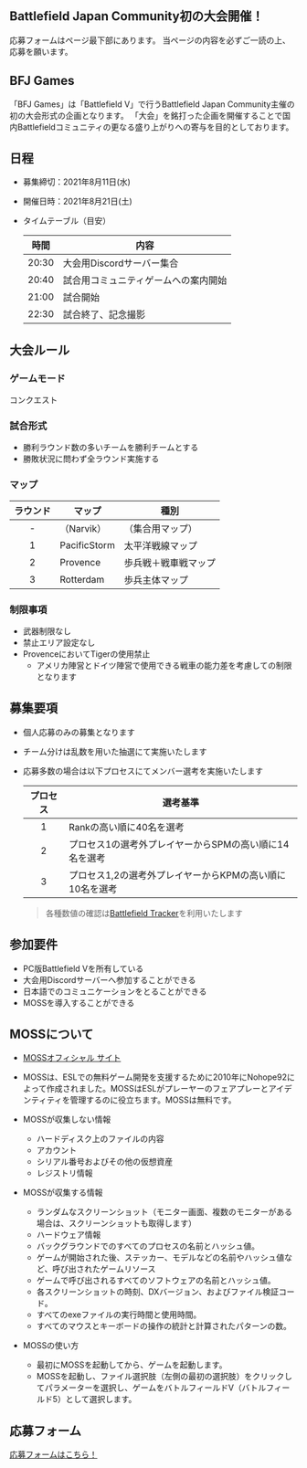 ## Battlefield Japan Community初の大会開催！
応募フォームはページ最下部にあります。
当ページの内容を必ずご一読の上、応募を願います。

## BFJ Games
「BFJ Games」は「Battlefield V」で行うBattlefield Japan Community主催の初の大会形式の企画となります。
「大会」を銘打った企画を開催することで国内Battlefieldコミュニティの更なる盛り上がりへの寄与を目的としております。

## 日程
- 募集締切：2021年8月11日(水)
- 開催日時：2021年8月21日(土)
- タイムテーブル（目安）

	| 時間 | 内容 |
	| :----: | ---- |
	|20:30|大会用Discordサーバー集合|
	|20:40|試合用コミュニティゲームへの案内開始|
	|21:00|試合開始|
	|22:30|試合終了、記念撮影|

## 大会ルール
### ゲームモード
コンクエスト

### 試合形式
- 勝利ラウンド数の多いチームを勝利チームとする
- 勝敗状況に問わず全ラウンド実施する

### マップ

|ラウンド|マップ|種別|
| :----: | ---- | ---- |
|-|（Narvik）|（集合用マップ）|
|1|PacificStorm|太平洋戦線マップ|
|2|Provence|歩兵戦＋戦車戦マップ|
|3|Rotterdam|歩兵主体マップ|

### 制限事項
- 武器制限なし
- 禁止エリア設定なし
- ProvenceにおいてTigerの使用禁止
  - アメリカ陣営とドイツ陣営で使用できる戦車の能力差を考慮しての制限となります

## 募集要項
- 個人応募のみの募集となります
- チーム分けは乱数を用いた抽選にて実施いたします
- 応募多数の場合は以下プロセスにてメンバー選考を実施いたします

	|プロセス|選考基準|
	| :----: | ---- |
	|1|Rankの高い順に40名を選考|
	|2|プロセス1の選考外プレイヤーからSPMの高い順に14名を選考|
	|3|プロセス1,2の選考外プレイヤーからKPMの高い順に10名を選考|

	> 各種数値の確認は[Battlefield Tracker](https://battlefieldtracker.com/bfv/)を利用いたします

## 参加要件
- PC版Battlefield Vを所有している
- 大会用Discordサーバーへ参加することができる
- 日本語でのコミュニケーションをとることができる
- MOSSを導入することができる

## MOSSについて
- [MOSSオフィシャル サイト](https://nohope.eu)
- MOSSは、ESLでの無料ゲーム開発を支援するために2010年にNohope92によって作成されました。MOSSはESLがプレーヤーのフェアプレーとアイデンティティを管理するのに役立ちます。MOSSは無料です。
- MOSSが収集しない情報
	- ハードディスク上のファイルの内容
	- アカウント
	- シリアル番号およびその他の仮想資産
	- レジストリ情報

- MOSSが収集する情報
	- ランダムなスクリーンショット（モニター画面、複数のモニターがある場合は、スクリーンショットも取得します）
	- ハードウェア情報
	- バックグラウンドでのすべてのプロセスの名前とハッシュ値。
	- ゲームが開始された後、ステッカー、モデルなどの名前やハッシュ値など、呼び出されたゲームリソース
	- ゲームで呼び出されるすべてのソフトウェアの名前とハッシュ値。
	- 各スクリーンショットの時刻、DXバージョン、およびファイル検証コード。
	- すべてのexeファイルの実行時間と使用時間。
	- すべてのマウスとキーボードの操作の統計と計算されたパターンの数。

- MOSSの使い方
	- 最初にMOSSを起動してから、ゲームを起動します。
	- MOSSを起動し、ファイル選択肢（左側の最初の選択肢）をクリックしてパラメーターを選択し、ゲームをバトルフィールドV（バトルフィールド5）として選択します。

## 応募フォーム
[応募フォームはこちら！](https://docs.google.com/forms/d/e/1FAIpQLSc_mlMdYRW-7riQ7cyyM124nCj2pyAqWvxq3pjIS0ZI7dPYRQ/viewform)
